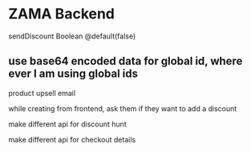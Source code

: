 # ZAMA Backend

sendDiscount Boolean @default(false)

## use base64 encoded data for global id, where ever I am using global ids

product upsell email

while creating from frontend,
ask them if they want to add a discount

make different api for discount hunt

make different api for checkout details
